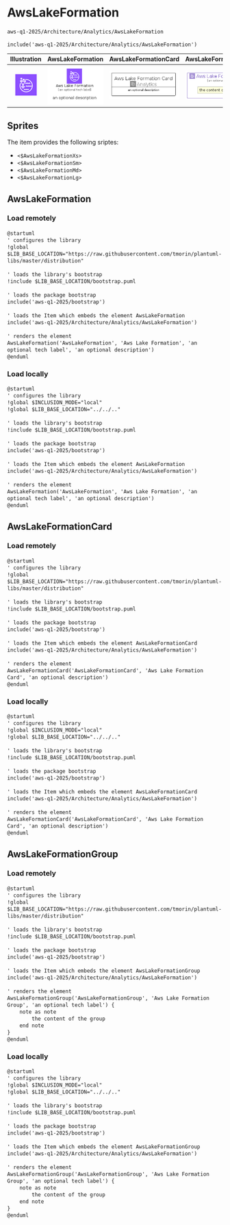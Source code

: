 # AwsLakeFormation


```text
aws-q1-2025/Architecture/Analytics/AwsLakeFormation
```

```text
include('aws-q1-2025/Architecture/Analytics/AwsLakeFormation')
```



| Illustration | AwsLakeFormation | AwsLakeFormationCard | AwsLakeFormationGroup |
| :---: | :---: | :---: | :---: |
| ![illustration for Illustration](../../../aws-q1-2025/Architecture/Analytics/AwsLakeFormation.png) | ![illustration for AwsLakeFormation](../../../aws-q1-2025/Architecture/Analytics/AwsLakeFormation.Local.png) | ![illustration for AwsLakeFormationCard](../../../aws-q1-2025/Architecture/Analytics/AwsLakeFormationCard.Local.png) | ![illustration for AwsLakeFormationGroup](../../../aws-q1-2025/Architecture/Analytics/AwsLakeFormationGroup.Local.png) |



## Sprites
The item provides the following sriptes:

- `<$AwsLakeFormationXs>`
- `<$AwsLakeFormationSm>`
- `<$AwsLakeFormationMd>`
- `<$AwsLakeFormationLg>`





## AwsLakeFormation

### Load remotely
```plantuml
@startuml
' configures the library
!global $LIB_BASE_LOCATION="https://raw.githubusercontent.com/tmorin/plantuml-libs/master/distribution"

' loads the library's bootstrap
!include $LIB_BASE_LOCATION/bootstrap.puml

' loads the package bootstrap
include('aws-q1-2025/bootstrap')

' loads the Item which embeds the element AwsLakeFormation
include('aws-q1-2025/Architecture/Analytics/AwsLakeFormation')

' renders the element
AwsLakeFormation('AwsLakeFormation', 'Aws Lake Formation', 'an optional tech label', 'an optional description')
@enduml
```

### Load locally
```plantuml
@startuml
' configures the library
!global $INCLUSION_MODE="local"
!global $LIB_BASE_LOCATION="../../.."

' loads the library's bootstrap
!include $LIB_BASE_LOCATION/bootstrap.puml

' loads the package bootstrap
include('aws-q1-2025/bootstrap')

' loads the Item which embeds the element AwsLakeFormation
include('aws-q1-2025/Architecture/Analytics/AwsLakeFormation')

' renders the element
AwsLakeFormation('AwsLakeFormation', 'Aws Lake Formation', 'an optional tech label', 'an optional description')
@enduml
```

## AwsLakeFormationCard

### Load remotely
```plantuml
@startuml
' configures the library
!global $LIB_BASE_LOCATION="https://raw.githubusercontent.com/tmorin/plantuml-libs/master/distribution"

' loads the library's bootstrap
!include $LIB_BASE_LOCATION/bootstrap.puml

' loads the package bootstrap
include('aws-q1-2025/bootstrap')

' loads the Item which embeds the element AwsLakeFormationCard
include('aws-q1-2025/Architecture/Analytics/AwsLakeFormation')

' renders the element
AwsLakeFormationCard('AwsLakeFormationCard', 'Aws Lake Formation Card', 'an optional description')
@enduml
```

### Load locally
```plantuml
@startuml
' configures the library
!global $INCLUSION_MODE="local"
!global $LIB_BASE_LOCATION="../../.."

' loads the library's bootstrap
!include $LIB_BASE_LOCATION/bootstrap.puml

' loads the package bootstrap
include('aws-q1-2025/bootstrap')

' loads the Item which embeds the element AwsLakeFormationCard
include('aws-q1-2025/Architecture/Analytics/AwsLakeFormation')

' renders the element
AwsLakeFormationCard('AwsLakeFormationCard', 'Aws Lake Formation Card', 'an optional description')
@enduml
```

## AwsLakeFormationGroup

### Load remotely
```plantuml
@startuml
' configures the library
!global $LIB_BASE_LOCATION="https://raw.githubusercontent.com/tmorin/plantuml-libs/master/distribution"

' loads the library's bootstrap
!include $LIB_BASE_LOCATION/bootstrap.puml

' loads the package bootstrap
include('aws-q1-2025/bootstrap')

' loads the Item which embeds the element AwsLakeFormationGroup
include('aws-q1-2025/Architecture/Analytics/AwsLakeFormation')

' renders the element
AwsLakeFormationGroup('AwsLakeFormationGroup', 'Aws Lake Formation Group', 'an optional tech label') {
    note as note
        the content of the group
    end note
}
@enduml
```

### Load locally
```plantuml
@startuml
' configures the library
!global $INCLUSION_MODE="local"
!global $LIB_BASE_LOCATION="../../.."

' loads the library's bootstrap
!include $LIB_BASE_LOCATION/bootstrap.puml

' loads the package bootstrap
include('aws-q1-2025/bootstrap')

' loads the Item which embeds the element AwsLakeFormationGroup
include('aws-q1-2025/Architecture/Analytics/AwsLakeFormation')

' renders the element
AwsLakeFormationGroup('AwsLakeFormationGroup', 'Aws Lake Formation Group', 'an optional tech label') {
    note as note
        the content of the group
    end note
}
@enduml
```


